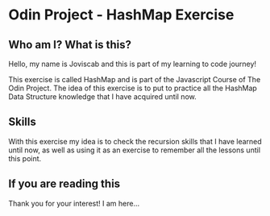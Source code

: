 # Odin Project - HashMap Exercise

## Who am I? What is this?

Hello, my name is Joviscab and this is part of my learning to code journey!

This exercise is called HashMap and is part of the Javascript Course of The Odin Project. The idea of this exercise is to put to practice all the HashMap Data Structure knowledge that I have acquired until now.

## Skills

With this exercise my idea is to check the recursion skills that I have learned until now, as well as using it as an exercise to remember all the lessons until this point.

## If you are reading this

Thank you for your interest! I am here...
